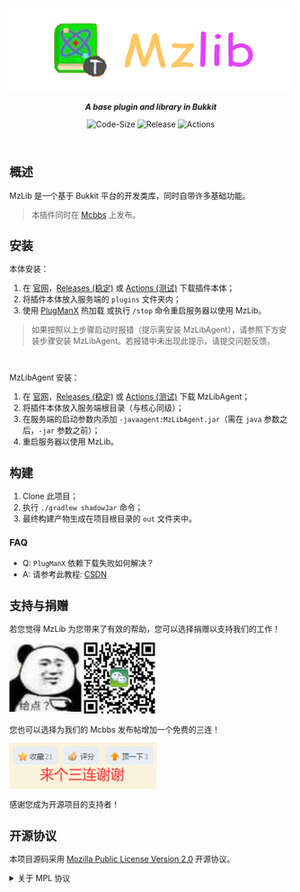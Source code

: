<div align=center> 

<img src="https://raw.githubusercontent.com/BugCleanser/MzLib/main/.github/assets/banner.png"/>

***A base plugin and library in Bukkit***

![Code-Size](https://img.shields.io/github/languages/code-size/BugCleanser/MzLib?style=flat-square)
![Release](https://img.shields.io/github/v/release/BugCleanser/MzLib?style=flat-square)
![Actions](https://img.shields.io/github/actions/workflow/status/BugCleanser/MzLib/build.yml?style=flat-square)

</div>

<br>

## 概述
MzLib 是一个基于 Bukkit 平台的开发类库，同时自带许多基础功能。
> 本插件同时在 [Mcbbs](https://www.mcbbs.net/thread-1250793-1-1.html) 上发布。

## 安装
本体安装：
1. 在 [官网](https://mz.bugcleaner.cn:6/res/BukkitPlugins)，[Releases (稳定)](https://github.com/BugCleanser/MzLib/releases) 或 [Actions (测试)](https://github.com/BugCleanser/MzLib/actions) 下载插件本体；
2. 将插件本体放入服务端的 `plugins` 文件夹内；
3. 使用 [PlugManX](https://www.spigotmc.org/resources/plugmanx.88135/) 热加载 或执行 `/stop` 命令重启服务器以使用 MzLib。

> 如果按照以上步骤启动时报错（提示需安装 MzLibAgent），请参照下方安装步骤安装 MzLibAgent。若报错中未出现此提示，请提交问题反馈。

<br>

MzLibAgent 安装：
1. 在 [官网](https://mz.bugcleaner.cn:6/res/BukkitPlugins)，[Releases (稳定)](https://github.com/BugCleanser/MzLib/releases) 或 [Actions (测试)](https://github.com/BugCleanser/MzLib/actions) 下载 MzLibAgent；
2. 将插件本体放入服务端根目录（与核心同级）；
3. 在服务端的启动参数内添加 `-javaagent:MzLibAgent.jar`（需在 `java` 参数之后，`-jar` 参数之前）；
4. 重启服务器以使用 MzLib。

## 构建
1. Clone 此项目；
2. 执行 `./gradlew shadowJar` 命令；
3. 最终构建产物生成在项目根目录的 `out` 文件夹中。

### FAQ
- Q: `PlugManX` 依赖下载失败如何解决？
- A: 请参考此教程: [CSDN](https://blog.csdn.net/cxxxxxxxxxxxxx/article/details/106152542)

## 支持与捐赠
若您觉得 MzLib 为您带来了有效的帮助，您可以选择捐赠以支持我们的工作！

![Plzzz](.github/assets/Plzzz.png)
![Pay](.github/assets/MzLibWePay.png)

您也可以选择为我们的 Mcbbs 发布帖增加一个免费的三连！

![3L](.github/assets/3L.png)

感谢您成为开源项目的支持者！

## 开源协议
本项目源码采用 [Mozilla Public License Version 2.0](https://www.mozilla.org/en-US/MPL/) 开源协议。

<details>
  <summary>关于 MPL 协议</summary>

> Mozilla 公共许可证第二版（简称 MPL2.0）是一个弱 copyleft 许可证，但是其条款的特殊性质又使其更像一个宽松许可证（甚至，有人专门创造了词语 copycenter 来描述这一类许可证），该许可证虽然要求软件源代码需要使用相同许可证进行分发，但是对于可执行软件和包含本软件的大型作品的协议做出了宽松的要求。
>
> MPL2.0 被设计为兼容 GPL 的：其定义了“次要许可证”的概念：这些许可证包含 GPLv2，LGPLv2.1，AGPLv3 及其所有后续版本。对于在合并作品中使用与这些许可证不兼容的许可证时，MPL2.0 额外允许您根据这些次要许可证分发此类作品，且无须公开源代码。

<details>
  <summary>详细信息</summary>

> MPL2.0 许可证许可任何人使用，修改和分发程序及其源代码，额外的：
> 
> - 任何贡献者均不会因您选择根据 MPL2.0 的后续版本或根据次要许可证的条款（如果允许）分发本软件而授予额外的授权；
> - 所有以源代码形式分发的软件均应遵守 MPL2.0 许可证的条款。您必须告知接收者，软件的源代码形式受 MPL2.0 许可证条款的约束，以及他们如何获取 MPL2.0 许可证的副本。您不得尝试在源代码中更改或限制收件人的权利；
> - 以可执行文件形式分发的软件仍应同上述条款提供其源代码形式，且您即可以根据 MPL2.0 许可证，也可以根据其他不同的许可证对该软件的可执行文件形式进行再许可，前提是可执行软件的许可证不试图限制或更改接收者在 MPL2.0 许可证下在软件源代码部分中的权利；
> - 如果您打算分发一个合并作品，且该合并作品是该软件和受一个或多个次要许可证管辖的作品的组合，并且该软件与次要许可证不见容，则 MPL2.0 允许您根据此类次要许可证的条款额外分发本软件以便大型作品的开发者可以，根据他们的选择，使用 MPL2.0 或此类次要许可证的条款进一步分发该软件。

</details>
  
> *以上文字来自 [深入理解开源许可证（Open Source Licenses In Depth）](https://github.com/shaokeyibb/open-source-licenses-in-depth) 。*

</details>
